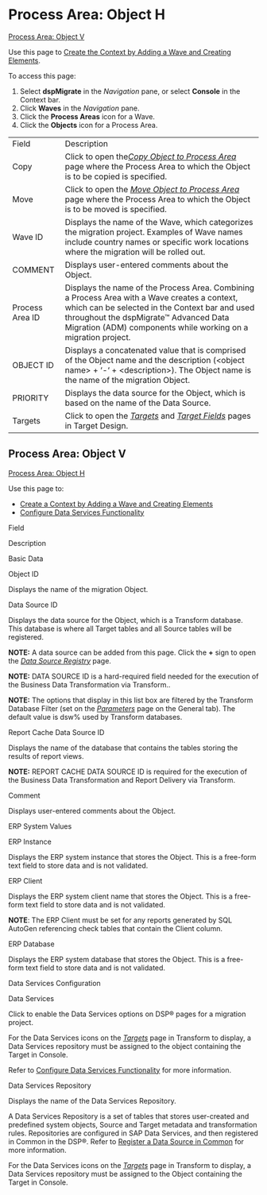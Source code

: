 # <span id="Process_Area:_Object_H"></span>Process Area: Object H

[Process Area: Object V](#Process_Area_Object_V)

<div class="use">

Use this page to [Create the Context by Adding a Wave and Creating
Elements](../Use_Cases/Add_a_Wave_and_Create_Elements.htm).

</div>

To access this page:

1.  Select <span style="font-weight: bold;">dspMigrate</span> in the
    <span style="font-style: italic;">Navigation</span> pane, or select
    <span style="font-weight: bold;">Console</span> in the Context bar.
2.  Click <span style="font-weight: bold;">Waves</span> in the
    <span style="font-style: italic;">Navigation</span> pane.
3.  Click the <span style="font-weight: bold;">Process Areas</span> icon
    for a Wave.
4.  Click the <span style="font-weight: bold;">Objects</span> icon for a
    Process
Area.

|                 |                                                                                                                                                                                                                                                                  |
| --------------- | ---------------------------------------------------------------------------------------------------------------------------------------------------------------------------------------------------------------------------------------------------------------- |
| Field           | Description                                                                                                                                                                                                                                                      |
| Copy            | Click to open the<span style="font-style: italic;">[Copy Object to Process Area](Copy_Object_to_Process_Area.htm)</span> page where the Process Area to which the Object is to be copied is specified.                                                           |
| Move            | Click to open the *[Move Object to Process Area](Move_Object_to_Process_Area.htm)* page where the Process Area to which the Object is to be moved is specified.                                                                                                  |
| Wave ID         | Displays the name of the Wave, which categorizes the migration project. Examples of Wave names include country names or specific work locations where the migration will be rolled out.                                                                          |
| COMMENT         | Displays user-entered comments about the Object.                                                                                                                                                                                                                 |
| Process Area ID | Displays the name of the Process Area. Combining a Process Area with a Wave creates a context, which can be selected in the Context bar and used throughout the dspMigrate™ Advanced Data Migration (ADM) components while working on a migration project.       |
| OBJECT ID       | Displays a concatenated value that is comprised of the Object name and the description (\<object name\> + ‘-‘ + \<description\>). The Object name is the name of the migration Object.                                                                           |
| PRIORITY        | Displays the data source for the Object, which is based on the name of the Data Source.                                                                                                                                                                          |
| Targets         | Click to open the <span style="font-style: italic;">[Targets](../../Design/Page_Desc/Targets_H_Design.htm)</span> and <span style="font-style: italic;">[Target Fields](../../Design/Page_Desc/Target_Fields_H_Target_Design.htm)</span> pages in Target Design. |

## <span id="Process_Area_Object_V"></span>Process Area: Object V

[Process Area: Object H](#Process_Area:_Object_H)

<div class="use">

Use this page to:

  - [Create a Context by Adding a Wave and Creating
    Elements](../Use_Cases/Add_a_Wave_and_Create_Elements.htm)
  - [Configure Data Services
    Functionality](../Config/Configure_Data_Services_Functionality.htm)

</div>

Field

Description

Basic Data

Object ID

Displays the name of the migration Object.

Data Source ID

Displays the data source for the Object, which is a Transform database.
This database is where all Target tables and all Source tables will be
registered.

**NOTE:** A data source can be added from this page. Click the **+**
sign to open the *[Data Source
Registry](../../../Platform/Common/Page_Desc/Data_Source_Registry_H.htm)*
page.

**NOTE:** DATA SOURCE ID is a hard-required field needed for the
execution of the Business Data Transformation via Transform..

**NOTE:** The options that display in this list box are filtered by the
Transform Database Filter (set on the *[Parameters](Parameters.htm)*
page on the General tab). The default value is dsw% used by Transform
databases.

Report Cache Data Source ID

Displays the name of the database that contains the tables storing the
results of report views.

**NOTE:** REPORT CACHE DATA SOURCE ID is required for the execution of
the Business Data Transformation and Report Delivery via Transform.

Comment

Displays user-entered comments about the Object.

ERP System Values

ERP Instance

Displays the ERP system instance that stores the Object. This is a
free-form text field to store data and is not validated.

ERP Client

Displays the ERP system client name that stores the Object. This is a
free-form text field to store data and is not validated.

**NOTE**: The ERP Client must be set for any reports generated by SQL
AutoGen referencing check tables that contain the Client column.

ERP Database

Displays the ERP system database that stores the Object. This is a
free-form text field to store data and is not validated.

Data Services Configuration

Data Services

Click to enable the Data Services options on DSP® pages for a migration
project.

For the Data Services icons on the
*[Targets](../../Transform/Page_Desc/Targets_H.htm)* page in Transform
to display, a Data Services repository must be assigned to the object
containing the Target in Console.

Refer to [Configure Data Services
Functionality](../Config/Configure_Data_Services_Functionality.htm) for
more information.

Data Services Repository

Displays the name of the Data Services Repository.

A Data Services Repository is a set of tables that stores user-created
and predefined system objects, Source and Target metadata and
transformation rules. Repositories are configured in SAP Data Services,
and then registered in Common in the DSP®. Refer to [Register a Data
Source in
Common](../../../Platform/Common/Use_Cases/Register_a_Data_Source_in_Common.htm)
for more information.

For the Data Services icons on the
*[Targets](../../Transform/Page_Desc/Targets_H.htm)* page in Transform
to display, a Data Services repository must be assigned to the Object
containing the Target in Console.
